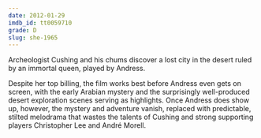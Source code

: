 ```yaml
---
date: 2012-01-29
imdb_id: tt0059710
grade: D
slug: she-1965
---
```


Archeologist Cushing and his chums discover a lost city in the desert ruled by an immortal queen, played by Andress.

Despite her top billing, the film works best before Andress even gets on screen, with the early Arabian mystery and the surprisingly well-produced desert exploration scenes serving as highlights. Once Andress does show up, however, the mystery and adventure vanish, replaced with predictable, stilted melodrama that wastes the talents of Cushing and strong supporting players Christopher Lee and André Morell.
